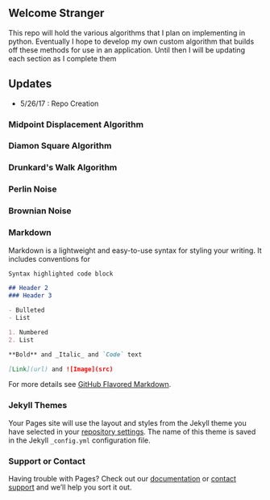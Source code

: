 ## Welcome Stranger
This repo will hold the various algorithms that I plan on implementing in python. Eventually I hope to develop my own custom algorithm that builds off these methods for use in an application. Until then I will be updating each section as I complete them

## Updates
- 5/26/17 : Repo Creation

### Midpoint Displacement Algorithm
### Diamon Square Algorithm
### Drunkard's Walk Algorithm
### Perlin Noise
### Brownian Noise
### Markdown

Markdown is a lightweight and easy-to-use syntax for styling your writing. It includes conventions for

```markdown
Syntax highlighted code block

## Header 2
### Header 3

- Bulleted
- List

1. Numbered
2. List

**Bold** and _Italic_ and `Code` text

[Link](url) and ![Image](src)
```

For more details see [GitHub Flavored Markdown](https://guides.github.com/features/mastering-markdown/).

### Jekyll Themes

Your Pages site will use the layout and styles from the Jekyll theme you have selected in your [repository settings](https://github.com/whitegreyblack/WorldGeneration/settings). The name of this theme is saved in the Jekyll `_config.yml` configuration file.

### Support or Contact

Having trouble with Pages? Check out our [documentation](https://help.github.com/categories/github-pages-basics/) or [contact support](https://github.com/contact) and we’ll help you sort it out.
